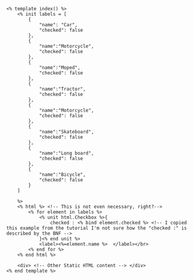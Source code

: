 

	<% template index() %>
		<% init labels = [
			{
          		"name": "Car",
          		"checked": false
    		}, 
    		{
    	 		"name":"Motorcycle", 
    	 		"checked": false
    		},
    		{
    	 		"name":"Moped", 
    	 		"checked": false
    		},
    		{
    	 		"name":"Tractor", 
    	 		"checked": false
    		},
    		{
    	 		"name":"Motorcycle", 
    	 		"checked": false
    		},
    		{
    	 		"name":"Skateboard", 
    	 		"checked": false
    		},
    		{
    	 		"name":"Long board", 
    	 		"checked": false
    		},
    		{
    			"name":"Bicycle", 
    	 		"checked": false
    		}
    	]    		

    	%>
		<% html %> <!-- This is not even necessary, right?-->
			<% for element in labels %>
				<% unit html.Checkbox %>{
                  	checked : <% bind element.checked %> <!-- I copied this example from the tutorial I'm not sure how the "checked :" is described by the BNF -->
            	}<% end unit %>
				<label><%=element.name %>  </label></br>
			<% end for %>
		<% end html %>
		
		<div> <!-- Other Static HTML content --> </div>
	<% end template %>